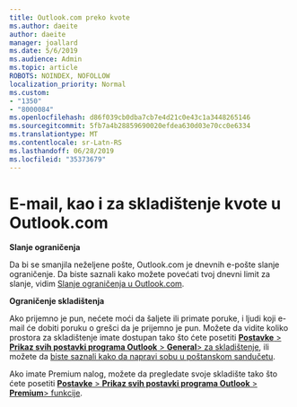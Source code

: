 ```yaml
---
title: Outlook.com preko kvote
ms.author: daeite
author: daeite
manager: joallard
ms.date: 5/6/2019
ms.audience: Admin
ms.topic: article
ROBOTS: NOINDEX, NOFOLLOW
localization_priority: Normal
ms.custom:
- "1350"
- "8000084"
ms.openlocfilehash: d86f039cb0dba7cb7e4d21c0e43c1a3448265146
ms.sourcegitcommit: 5fb7a4b28859690020efdea630d03e70cc0e6334
ms.translationtype: MT
ms.contentlocale: sr-Latn-RS
ms.lasthandoff: 06/28/2019
ms.locfileid: "35373679"
---
```

# <a name="email-and-storage-quota-in-outlookcom"></a>E-mail, kao i za skladištenje kvote u Outlook.com

**Slanje ograničenja**

Da bi se smanjila neželjene pošte, Outlook.com je dnevnih e-pošte slanje ograničenje. Da biste saznali kako možete povećati tvoj dnevni limit za slanje, vidim [Slanje ograničenja u Outlook.com](https://support.office.com/article/279ee200-594c-40f0-9ec8-bb6af7735c2e).

**Ograničenje skladištenja**

Ako prijemno je pun, nećete moći da šaljete ili primate poruke, i ljudi koji e-mail će dobiti poruku o grešci da je prijemno je pun. Možete da vidite koliko prostora za skladištenje imate dostupan tako što ćete posetiti [ **Postavke** > **Prikaz svih postavki programa Outlook** > **General**> za skladištenje](https://outlook.live.com/mail/options/general/storage), ili možete da [biste saznali kako da napravi sobu u poštanskom sandučetu](https://support.office.com/article/7ac99134-69e5-4619-ac0b-2d313bba5e9e).

Ako imate Premium nalog, možete da pregledate svoje skladište tako što ćete posetiti [ **Postavke** > **Prikaz svih postavki programa Outlook** > **Premium**> funkcije](https://outlook.live.com/mail/options/premium/features).